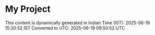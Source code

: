 # My Project

This content is dynamically generated in Indian Time (IST): 2025-06-19 15:20:52 IST
Converted to UTC: 2025-06-19 09:50:52 UTC
